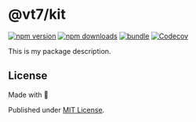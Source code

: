 # @vt7/kit

[![npm version][npm-version-src]][npm-version-href]
[![npm downloads][npm-downloads-src]][npm-downloads-href]
[![bundle][bundle-src]][bundle-href]
[![Codecov][codecov-src]][codecov-href]

This is my package description.

## License

Made with 💛

Published under [MIT License](./LICENSE).

<!-- Badges -->

[npm-version-src]: https://img.shields.io/npm/v/@vt7/kit?style=flat&colorA=18181B&colorB=F0DB4F
[npm-version-href]: https://npmjs.com/package/@vt7/kit
[npm-downloads-src]: https://img.shields.io/npm/dm/@vt7/kit?style=flat&colorA=18181B&colorB=F0DB4F
[npm-downloads-href]: https://npmjs.com/package/@vt7/kit
[codecov-src]: https://img.shields.io/codecov/c/gh/unjs/@vt7/kit/main?style=flat&colorA=18181B&colorB=F0DB4F
[codecov-href]: https://codecov.io/gh/unjs/@vt7/kit
[bundle-src]: https://img.shields.io/bundlephobia/minzip/@vt7/kit?style=flat&colorA=18181B&colorB=F0DB4F
[bundle-href]: https://bundlephobia.com/result?p=@vt7/kit
